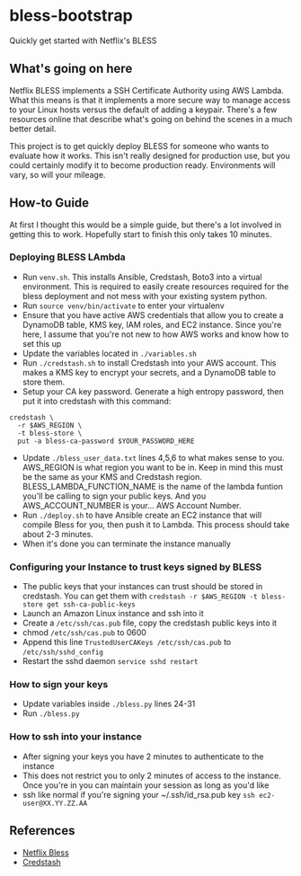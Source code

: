 # bless-bootstrap
Quickly get started with Netflix's BLESS

## What's going on here
Netflix BLESS implements a SSH Certificate Authority using AWS Lambda.  What this means is that it implements a more secure way to manage access to your Linux hosts versus the default of adding a keypair.  There's a few resources online that describe what's going on behind the scenes in a much better detail.

This project is to get quickly deploy BLESS for someone who wants to evaluate how it works.  This isn't really designed for production use, but you could certainly modify it to become production ready. Environments will vary, so will your mileage.

## How-to Guide
At first I thought this would be a simple guide, but there's a lot involved in getting this to work.  Hopefully start to finish this only takes 10 minutes.

### Deploying BLESS LAmbda
- Run `venv.sh`.  This installs Ansible, Credstash, Boto3 into a virtual environment.  This is required to easily create resources required for the bless deployment and not mess with your existing system python.
- Run `source venv/bin/activate` to enter your virtualenv
- Ensure that you have active AWS credentials that allow you to create a DynamoDB table, KMS key, IAM roles, and EC2 instance.  Since you're here, I assume that you're not new to how AWS works and know how to set this up
- Update the variables located in `./variables.sh`
- Run `./credstash.sh` to install Credstash into your AWS account.  This makes a KMS key to encrypt your secrets, and a DynamoDB table to store them.
- Setup your CA key password.  Generate a high entropy password, then put it into credstash with this command: 

```
credstash \
  -r $AWS_REGION \
  -t bless-store \
  put -a bless-ca-password $YOUR_PASSWORD_HERE
```

- Update `./bless_user_data.txt` lines 4,5,6 to what makes sense to you.  AWS_REGION is what region you want to be in.  Keep in mind this must be the same as your KMS and Credstash region.  BLESS_LAMBDA_FUNCTION_NAME is the name of the lambda funtion you'll be calling to sign your public keys.  And you AWS_ACCOUNT_NUMBER is your... AWS Account Number.
- Run `./deploy.sh` to have Ansible create an EC2 instance that will compile Bless for you, then push it to Lambda.  This process should take about 2-3 minutes. 
- When it's done you can terminate the instance manually

### Configuring your Instance to trust keys signed by BLESS
- The public keys that your instances can trust should be stored in credstash.  You can get them with `credstash -r $AWS_REGION -t bless-store get ssh-ca-public-keys`
- Launch an Amazon Linux instance and ssh into it
- Create a `/etc/ssh/cas.pub` file, copy the credstash public keys into it
- chmod `/etc/ssh/cas.pub` to 0600 
- Append this line `TrustedUserCAKeys /etc/ssh/cas.pub` to `/etc/ssh/sshd_config`
- Restart the sshd daemon `service sshd restart`

### How to sign your keys

- Update variables inside `./bless.py` lines 24-31
- Run `./bless.py` 

### How to ssh into your instance

- After signing your keys you have 2 minutes to authenticate to the instance
- This does not restrict you to only 2 minutes of access to the instance.  Once you're in you can maintain your session as long as you'd like
- ssh like normal if you're signing your ~/.ssh/id_rsa.pub key `ssh ec2-user@XX.YY.ZZ.AA`

## References
- [Netflix Bless](https://github.com/Netflix/bless)
- [Credstash](https://github.com/fugue/credstash)